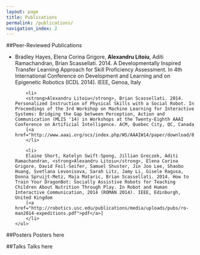 ```yaml
---
layout: page
title: Publications
permalink: /publications/
navigation_index: 2
---
```


##Peer-Reviewed Publications

<div class="publications">
	<ul>
		<li>
		Bradley Hayes, Elena Corina Grigore, <strong>Alexandru Litoiu</strong>, Aditi Ramachandran, Brian Scassellati. 2014. A Developmentally Inspired Transfer Learning Approach for Skill Proficiency Assessment. In 4th International Conference on Development and Learning and on Epigenetic Robotics (ICDL 2014). IEEE, Genoa, Italy
		</li>

		<li>
		<strong>Alexandru Litoiu</strong>, Brian Scassellati. 2014. Personalized Instruction of Physical Skills with a Social Robot. In Proceedings of the 3rd Workshop on Machine Learning for Interactive Systems: Bridging the Gap between Perception, Action and Communication (MLIS '14) in Workshops at the Twenty-Eighth AAAI Conference on Artificial Intelligence. ACM, Quebec City, QC, Canada
		[<a href="http://www.aaai.org/ocs/index.php/WS/AAAIW14/paper/download/8719/8312">pdf</a>]
		</li>

		<li>
		Elaine Short, Katelyn Swift-Spong, Jillian Greczek, Aditi Ramachandran, <strong>Alexandru Litoiu</strong>, Elena Corina Grigore, David Feil-Seifer, Samuel Shuster, Jin Joo Lee, Shaobo Huang, Svetlana Levonisova, Sarah Litz, Jamy Li, Gisele Ragusa, Donna Spruijt-Metz, Maja Mataric, Brian Scassellati. 2014. How to Train Your DragonBot: Socially Assistive Robots for Teaching Children About Nutrition Through Play. In Robot and Human Interactive Communication, 2014 (ROMAN 2014). IEEE, Edinburgh, United Kingdom
		[<a href="http://robotics.usc.edu/publications/media/uploads/pubs/ro-man2014-expeditions.pdf">pdf</a>]
		</li>
	</ul>
</div>

##Posters
Posters here

##Talks
Talks here


